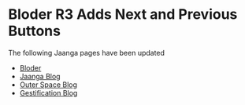Bloder R3 Adds Next and Previous Buttons
==

The following Jaanga pages have been updated

* [Bloder]( http://jaanga.github.io/blog/request-posts-template.html )
* [Jaanga Blog]( http://jaanga.github.io/request-jaanga-blog-posts.html )
* [Outer Space Blog]( http://jaanga.github.io/outer-space/get-posts.html )
* [Gestification Blog]( http://jaanga.github.io/gestification-r2/request-gestification-blog-posts.html )

